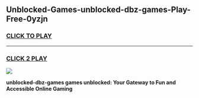 
## Unblocked-Games-unblocked-dbz-games-Play-Free-0yzjn
<h3>
<a href="https://premium76.site?title=unblocked-dbz-games&ref=10A">CLICK TO PLAY</a></h3>
<hr>

<h3>
<a href="https://premium76.site?title=unblocked-dbz-games&ref=10A">CLICK 2 PLAY</a>
  
</h3>

<a href="https://premium76.site?title=unblocked-dbz-games&ref=10A"><img src="https://clearcache.store/games.png"></a>


**unblocked-dbz-games games unblocked: Your Gateway to Fun and Accessible Online Gaming**
